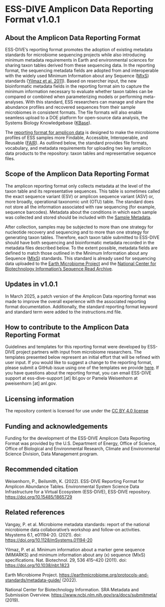 # ESS-DIVE Amplicon Data Reporting Format v1.0.1   

## About the Amplicon Data Reporting Format
ESS-DIVE’s reporting format promotes the adoption of existing metadata standards for microbiome sequencing projects while also introducing minimum metadata requirements in Earth and environmental sciences for sharing taxon tables derived from these sequencing data. In the reporting format, the sequencing metadata fields are adopted from and interoperable with the widely used Minimum Information about any Sequence ([MIxS](https://www.gensc.org/pages/standards-intro.html)) standards ([Yilmaz et al. 2011](https://doi.org/10.1038/nbt.1823)). Based on resercher input, the new bioinformatic metadata fields in the reporting format aim to capture the minimum information necessary to evaluate whether taxon tables can be compared or combined when parameterizing models or performing meta-analyses. With this standard, ESS researchers can manage and share the abundance profiles and recovered sequences from their sample microbiomes in consistent formats. The file formats will also enable seamless upload to a DOE platform for open-source data analysis, the Systems Biology Knowledgebase ([KBase](https://www.kbase.us/)).

The [reporting format for amplicon data](https://docs.ess-dive.lbl.gov/contributing-data/data-reporting-formats#16s-amplicon-sequencing) is designed to make the microbiome profiles of ESS samples more Findable, Accessible, Interoperable, and Reusable ([FAIR](https://www.go-fair.org/fair-principles/)). As outlined below, the standard provides file formats, vocabulary, and metadata requirements for uploading two key amplicon data products to the repository: taxon tables and representative sequence files.

## Scope of the Amplicon Data Reporting Format
The amplicon reporting format only collects metadata at the level of the taxon table and its representative sequences. This table is sometimes called the exact sequence variant (ESV) or amplicon sequence variant (ASV) or, more broadly, operational taxonomic unit (OTU) table. The standard does not store all the information associated with raw sequencing (for example, sequence barcodes). Metadata about the conditions in which each sample was collected and stored should be included with the [Sample Metadata](https://github.com/ess-dive-workspace/essdive-sample-id-metadata).

After collection, samples may be subjected to more than one strategy for nucleotide recovery and sequencing and to more than one strategy for generating taxon tables. Therefore, each taxon table submitted to ESS-DIVE should have both sequencing and bioinformatic metadata recorded in the metadata files described below. To the extent possible, metadata fields are defined to match those outlined in the Minimum Information about any Sequence ([MIxS](https://www.gensc.org/pages/standards-intro.html)) standards. This standard is already used for sequencing data uploaded to the [Earth Microbiome Project](https://earthmicrobiome.org/protocols-and-standards/metadata-guide/) and the [National Center for Biotechnology Information’s Sequence Read Archive](https://www.ncbi.nlm.nih.gov/sra/docs/submitmeta/).

## Updates in v1.0.1
In March 2025, a patch version of the Amplicon Data reporting format was made to improve the overall experience with the associated reporting format documentation. Additionally, the standard reporting format keyword and standard term were added to the instructions.md file.

## How to contribute to the Amplicon Data Reporting Format
Guidelines and templates for this reporting format were developed by ESS-DIVE project partners with input from microbiome researchers. The templates presented below represent an initial effort that will be refined with user input. If you would like to suggest a change to the reporting format, please submit a GitHub issue using one of the templates we provide [here](https://github.com/ess-dive-workspace/essdive-amplicon/issues/new/choose). If you have questions about the reporting format, you can email ESS-DIVE support at ess-dive-support [at] lbl.gov or Pamela Weisenhorn at pweisenhorn [at] anl.gov.  

## Licensing information
The repository content is licensed for use under the [CC BY 4.0 license](https://creativecommons.org/licenses/by/4.0/)

## Funding and acknowledgements
Funding for the development of the ESS-DIVE Amplicon Data Reporting Format was provided by the U.S. Department of Energy, Office of Science, Office of Biological and Environmental Research, Climate and Environmental Science Division, Data Management program.

## Recommended citation
Weisenhorn, P., Beilsmith, K. (2022). ESS-DIVE Reporting Format for Amplicon Abundance Tables. Environmental System Science Data Infrastructure for a Virtual Ecosystem (ESS-DIVE), ESS-DIVE repository. https://doi.org/10.15485/1865729

## Related references
Vangay, P. et al. Microbiome metadata standards: report of the national microbiome data collaborative’s workshop and follow-on activities. Msystems 6.1, e01194-20. (2021). doi: https://doi.org/10.1128/mSystems.01194-20
 
Yilmaz, P. et al. Minimum information about a marker gene sequence (MIMARKS) and minimum information about any (x) sequence (MIxS) specifications. Nat. Biotechnol. 29, 536 415–420 (2011). doi: https://doi.org/10.1038/nbt.1823
 
Earth Microbiome Project. https://earthmicrobiome.org/protocols-and-standards/metadata-guide/ (2022).
 
National Center for Biotechnology Information. SRA Metadata and Submission Overview. https://www.ncbi.nlm.nih.gov/sra/docs/submitmeta/ (2019).
